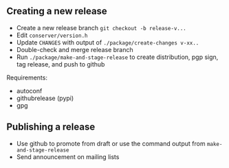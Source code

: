 Creating a new release
----------------------

- Create a new release branch `git checkout -b release-v...`
- Edit `conserver/version.h`
- Update `CHANGES` with output of `./package/create-changes v-xx..`
- Double-check and merge release branch
- Run `./package/make-and-stage-release` to create distribution, pgp sign, tag release, and push to github

Requirements:

- autoconf
- githubrelease (pypi)
- gpg

Publishing a release
--------------------

- Use github to promote from draft or use the command output from `make-and-stage-release`
- Send announcement on mailing lists
